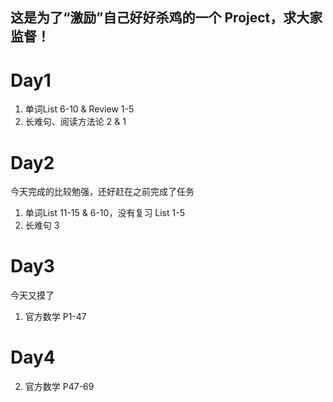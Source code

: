 ## 这是为了“激励”自己好好杀鸡的一个 Project，求大家监督！
# Day1
1. 单词List 6-10 & Review 1-5
2. 长难句、阅读方法论 2 & 1
# Day2
今天完成的比较勉强，还好赶在之前完成了任务
1. 单词List 11-15 & 6-10，没有复习 List 1-5
2. 长难句 3
# Day3
今天又摸了
1. 官方数学 P1-47
# Day4
2. 官方数学 P47-69
